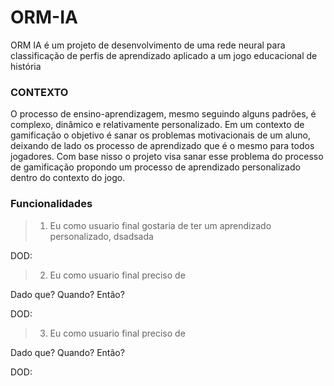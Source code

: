 
# ORM-IA

ORM IA é um projeto de desenvolvimento de uma rede neural para classificação de perfis de aprendizado aplicado a um jogo educacional de história

### CONTEXTO

O processo de ensino-aprendizagem, mesmo seguindo alguns padrões, é complexo, dinâmico e relativamente personalizado. Em um contexto de gamificação o objetivo é sanar os problemas motivacionais de um aluno, deixando de lado os processo de aprendizado que é o mesmo para todos jogadores. Com base nisso o projeto visa sanar esse problema do processo de gamificação propondo um processo de aprendizado personalizado dentro do contexto do jogo.

### Funcionalidades

> 1. Eu como usuario final gostaria de ter um aprendizado personalizado, 
  > dsadsada


DOD:

> 2. Eu como usuario final preciso de

Dado que? 
Quando?
Então?

DOD:

> 3. Eu como usuario final preciso de

Dado que? 
Quando?
Então?

DOD:




